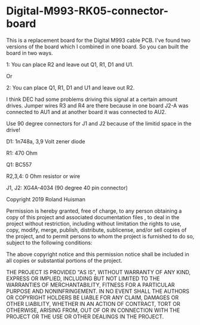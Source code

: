 # Digital-M993-RK05-connector-board

This is a replacement board for the Digital M993 cable PCB. I've found two versions of the board which I combined in one board. So you can built the board in two ways. 

1: You can place R2 and leave out Q1, R1, D1 and U1.

Or

2: You can place Q1, R1, D1 and U1 and leave out R2.

I think DEC had some problems driving this signal at a certain amount drives.
Jumper wires R3 and R4 are there because in one board J2-A was
connected to AU1 and at another board it was connected to AU2.

Use 90 degree connectors for J1 and J2 because of the limitid space in the drive!

D1: 1n748a, 3,9 Volt zener diode

R1: 470 Ohm

Q1: BC557

R2,3,4: 0 Ohm resistor or wire

J1, J2: XG4A-4034 (90 degree 40 pin connector)




Copyright 2019 Roland Huisman

Permission is hereby granted, free of charge, to any person obtaining a copy of this project and associated documentation files , to deal in the project without restriction, including without limitation the rights to use, copy, modify, merge, publish, distribute, sublicense, and/or sell copies of the project, and to permit persons to whom the project is furnished to do so, subject to the following conditions:

The above copyright notice and this permission notice shall be included in all copies or substantial portions of the project.

THE PROJECT IS PROVIDED "AS IS", WITHOUT WARRANTY OF ANY KIND, EXPRESS OR IMPLIED, INCLUDING BUT NOT LIMITED TO THE WARRANTIES OF MERCHANTABILITY, FITNESS FOR A PARTICULAR PURPOSE AND NONINFRINGEMENT. IN NO EVENT SHALL THE AUTHORS OR COPYRIGHT HOLDERS BE LIABLE FOR ANY CLAIM, DAMAGES OR OTHER LIABILITY, WHETHER IN AN ACTION OF CONTRACT, TORT OR OTHERWISE, ARISING FROM, OUT OF OR IN CONNECTION WITH THE PROJECT OR THE USE OR OTHER DEALINGS IN THE PROJECT.
